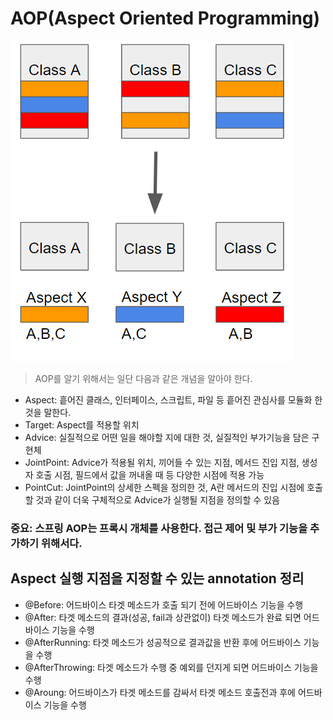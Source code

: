 # AOP(Aspect Oriented Programming)
![img.png](img.png)
>AOP를 알기 위해서는 일단 다음과 같은 개념을 알아야 한다.

* Aspect: 흩어진 클래스, 인터페이스, 스크립트, 파일 등 흩어진 관심사를 모듈화 한 것을 말한다.
* Target: Aspect를 적용할 위치
* Advice: 실질적으로 어떤 일을 해야할 지에 대한 것, 실질적인 부가기능을 담은 구현체
* JointPoint: Advice가 적용될 위치, 끼어들 수 있는 지점, 메서드 진입 지점, 생성자 호출 시점,
    필드에서 값을 꺼내올 때 등 다양한 시점에 적용 가능
* PointCut: JointPoint의 상세한 스펙을 정의한 것, A란 메서드의 진입 시점에 호출할 것과
같이 더욱 구체적으로 Advice가 실행될 지점을 정의할 수 있음

### 중요: 스프링 AOP는 프록시 개체를 사용한다. 접근 제어 및 부가 기능을 추가하기 위해서다.


## Aspect 실행 지점을 지정할 수 있는 annotation 정리

* @Before: 어드바이스 타겟 메소드가 호출 되기 전에 어드바이스 기능을 수행
* @After: 타겟 메소드의 결과(성공, fail과 상관없이) 타겟 메소드가 완료 되면 어드바이스 기능을 수행
* @AfterRunning: 타겟 메소드가 성공적으로 결과값을 반환 후에 어드바이스 기능을 수행
* @AfterThrowing: 타겟 메소드가 수행 중 예외를 던지게 되면 어드바이스 기능을 수행
* @Aroung: 어드바이스가 타겟 메소드를 감싸서 타겟 메소드 호출전과 후에 어드바이스 기능을 수행

